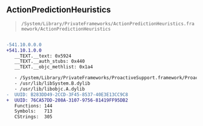 ## ActionPredictionHeuristics

> `/System/Library/PrivateFrameworks/ActionPredictionHeuristics.framework/ActionPredictionHeuristics`

```diff

-541.10.0.0.0
+541.10.1.0.0
   __TEXT.__text: 0x5924
   __TEXT.__auth_stubs: 0x440
   __TEXT.__objc_methlist: 0x1a4

   - /System/Library/PrivateFrameworks/ProactiveSupport.framework/ProactiveSupport
   - /usr/lib/libSystem.B.dylib
   - /usr/lib/libobjc.A.dylib
-  UUID: B283DD49-2CCD-3F45-8537-40E3E13CC9C8
+  UUID: 76CA57DD-208A-3107-9756-81419FF95DB2
   Functions: 144
   Symbols:   713
   CStrings:  305

```
